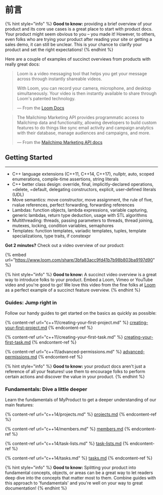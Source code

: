 # 前言

{% hint style="info" %}
**Good to know:** providing a brief overview of your product and its core use cases is a great place to start with product docs. Your product might seem obvious to you – you made it! However, to others, even folks who are trying your product after reading your site or getting a sales demo, it can still be unclear. This is your chance to clarify your product and set the right expectations!
{% endhint %}

Here are a couple of examples of succinct overviews from products with really great docs:

> Loom is a video messaging tool that helps you get your message across through instantly shareable videos.
>
> With Loom, you can record your camera, microphone, and desktop simultaneously. Your video is then instantly available to share through Loom's patented technology.
>
> — From the [Loom Docs](https://support.loom.com/hc/en-us/articles/360002158057-What-is-Loom-)

> The Mailchimp Marketing API provides programmatic access to Mailchimp data and functionality, allowing developers to build custom features to do things like sync email activity and campaign analytics with their database, manage audiences and campaigns, and more.
>
> — From the [Mailchimp Marketing API docs](https://mailchimp.com/developer/marketing/docs/fundamentals/)

## Getting Started

****

* C++ language extensions (C++11, C++14, C++17), nullptr, auto, scoped enumerations, compile-time assertions, string literals
* C++ better class design: override, final, implicitly-declared operations, =delete, =default, delegating constructors, explicit, user-defined literals (UDL)
* Move semantics: move constructor, move assignment, the rule of five, rvalue references, perfect forwarding, forwarding references
* Lambdas: function objects, lambda expressions, variable capturing, generic lambdas, return type deduction, usage with STL algorithms
* Multithreading: threads, passing parameters to threads, thread joining, mutexes, locking, condition variables, semaphores
* Templates: function templates, variadic templates, tuples, template specializations, type traits, if constexpr



**Got 2 minutes?** Check out a video overview of our product:

{% embed url="https://www.loom.com/share/3bfa83acc9fd41b7b98b803ba9197d90" %}

{% hint style="info" %}
**Good to know:** A succinct video overview is a great way to introduce folks to your product. Embed a Loom, Vimeo or YouTube video and you're good to go! We love this video from the fine folks at [Loom](https://loom.com) as a perfect example of a succinct feature overview.
{% endhint %}

### Guides: Jump right in

Follow our handy guides to get started on the basics as quickly as possible:

{% content-ref url="c++11/creating-your-first-project.md" %}
[creating-your-first-project.md](c++11/creating-your-first-project.md)
{% endcontent-ref %}

{% content-ref url="c++11/creating-your-first-task.md" %}
[creating-your-first-task.md](c++11/creating-your-first-task.md)
{% endcontent-ref %}

{% content-ref url="c++11/advanced-permissions.md" %}
[advanced-permissions.md](c++11/advanced-permissions.md)
{% endcontent-ref %}

{% hint style="info" %}
**Good to know:** your product docs aren't just a reference of all your features! use them to encourage folks to perform certain actions and discover the value in your product.
{% endhint %}

### Fundamentals: Dive a little deeper

Learn the fundamentals of MyProduct to get a deeper understanding of our main features:

{% content-ref url="c++14/projects.md" %}
[projects.md](c++14/projects.md)
{% endcontent-ref %}

{% content-ref url="c++14/members.md" %}
[members.md](c++14/members.md)
{% endcontent-ref %}

{% content-ref url="c++14/task-lists.md" %}
[task-lists.md](c++14/task-lists.md)
{% endcontent-ref %}

{% content-ref url="c++14/tasks.md" %}
[tasks.md](c++14/tasks.md)
{% endcontent-ref %}

{% hint style="info" %}
**Good to know:** Splitting your product into fundamental concepts, objects, or areas can be a great way to let readers deep dive into the concepts that matter most to them. Combine guides with this approach to 'fundamentals' and you're well on your way to great documentation!
{% endhint %}
